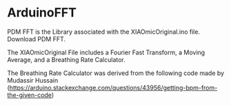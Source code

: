 # ArduinoFFT


PDM FFT is the Library associated with the XIAOmicOriginal.ino file. 
Download PDM FFT. 

The XIAOmicOriginal File includes a Fourier Fast Transform, a Moving Average, and a Breathing Rate Calculator. 


The Breathing Rate Calculator was derived from the following code made by Mudassir Hussain (https://arduino.stackexchange.com/questions/43956/getting-bpm-from-the-given-code)

